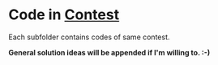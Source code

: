 # Code in [Contest](https://codeforces.com/contests)

Each subfolder contains codes of same contest.

**General solution ideas will be appended if I'm willing to. :-)**
